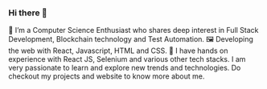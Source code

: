 ### Hi there 👋

🔭 I’m a Computer Science Enthusiast who shares deep interest in Full Stack Development, Blockchain technology and Test Automation.
🖼 Developing the web with React, Javascript, HTML and CSS.
🌱 I have hands on experience with React JS, Selenium and various other tech stacks. I am very passionate to learn and explore new trends and technologies. Do checkout my projects and website to know more about me.
<!--
**yashrajlabde/yashrajlabde** is a ✨ _special_ ✨ repository because its `README.md` (this file) appears on your GitHub profile.

Here are some ideas to get you started:

- 🔭 I’m currently working on ...
- 🌱 I’m currently learning ...
- 👯 I’m looking to collaborate on ...
- 🤔 I’m looking for help with ...
- 💬 Ask me about ...
- 📫 How to reach me: ...
- 😄 Pronouns: ...
- ⚡ Fun fact: ...
-->

